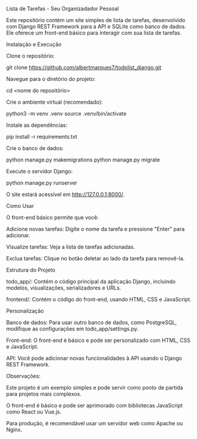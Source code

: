 Lista de Tarefas - Seu Organizadador Pessoal

Este repositório contém um site simples de lista de tarefas, desenvolvido com Django REST Framework para a API e SQLite como banco de dados. Ele oferece um front-end básico para interagir com sua lista de tarefas.

Instalação e Execução

Clone o repositório:

git clone <https://github.com/albertmarques7/todolist_django.git>

Navegue para o diretório do projeto:

cd <nome do repositório>

Crie o ambiente virtual (recomendado):

python3 -m venv .venv
source .venv/bin/activate

Instale as dependências:

pip install -r requirements.txt

Crie o banco de dados:

python manage.py makemigrations
python manage.py migrate

Execute o servidor Django:

python manage.py runserver


O site estará acessível em http://127.0.0.1:8000/.

Como Usar

O front-end básico permite que você:

Adicione novas tarefas: Digite o nome da tarefa e pressione "Enter" para adicionar.

Visualize tarefas: Veja a lista de tarefas adicionadas.


Exclua tarefas: Clique no botão deletar ao lado da tarefa para removê-la.

Estrutura do Projeto

todo_app/: Contém o código principal da aplicação Django, incluindo modelos, visualizações, serializadores e URLs.

frontend/: Contém o código do front-end, usando HTML, CSS e JavaScript.

Personalização

Banco de dados: Para usar outro banco de dados, como PostgreSQL, modifique as configurações em todo_app/settings.py.

Front-end: O front-end é básico e pode ser personalizado com HTML, CSS e JavaScript.

API: Você pode adicionar novas funcionalidades à API usando o Django REST Framework.

Observações:

Este projeto é um exemplo simples e pode servir como ponto de partida para projetos mais complexos.

O front-end é básico e pode ser aprimorado com bibliotecas JavaScript como React ou Vue.js.

Para produção, é recomendável usar um servidor web como Apache ou Nginx.
